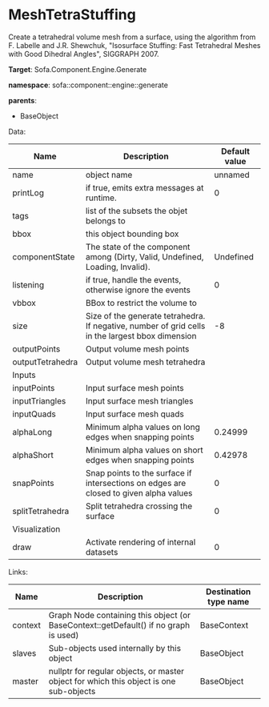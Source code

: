 # MeshTetraStuffing

Create a tetrahedral volume mesh from a surface, using the algorithm from F. Labelle and J.R. Shewchuk, "Isosurface Stuffing: Fast Tetrahedral Meshes with Good Dihedral Angles", SIGGRAPH 2007.


__Target__: Sofa.Component.Engine.Generate

__namespace__: sofa::component::engine::generate

__parents__:

- BaseObject

Data: 

<table>
    <thead>
        <tr>
            <th>Name</th>
            <th>Description</th>
            <th>Default value</th>
        </tr>
    </thead>
    <tbody>
	<tr>
		<td>name</td>
		<td>
object name
		</td>
		<td>unnamed</td>
	</tr>
	<tr>
		<td>printLog</td>
		<td>
if true, emits extra messages at runtime.
		</td>
		<td>0</td>
	</tr>
	<tr>
		<td>tags</td>
		<td>
list of the subsets the objet belongs to
		</td>
		<td></td>
	</tr>
	<tr>
		<td>bbox</td>
		<td>
this object bounding box
		</td>
		<td></td>
	</tr>
	<tr>
		<td>componentState</td>
		<td>
The state of the component among (Dirty, Valid, Undefined, Loading, Invalid).
		</td>
		<td>Undefined</td>
	</tr>
	<tr>
		<td>listening</td>
		<td>
if true, handle the events, otherwise ignore the events
		</td>
		<td>0</td>
	</tr>
	<tr>
		<td>vbbox</td>
		<td>
BBox to restrict the volume to
		</td>
		<td></td>
	</tr>
	<tr>
		<td>size</td>
		<td>
Size of the generate tetrahedra. If negative, number of grid cells in the largest bbox dimension
		</td>
		<td>-8</td>
	</tr>
	<tr>
		<td>outputPoints</td>
		<td>
Output volume mesh points
		</td>
		<td></td>
	</tr>
	<tr>
		<td>outputTetrahedra</td>
		<td>
Output volume mesh tetrahedra
		</td>
		<td></td>
	</tr>
	<tr>
		<td colspan="3">Inputs</td>
	</tr>
	<tr>
		<td>inputPoints</td>
		<td>
Input surface mesh points
		</td>
		<td></td>
	</tr>
	<tr>
		<td>inputTriangles</td>
		<td>
Input surface mesh triangles
		</td>
		<td></td>
	</tr>
	<tr>
		<td>inputQuads</td>
		<td>
Input surface mesh quads
		</td>
		<td></td>
	</tr>
	<tr>
		<td>alphaLong</td>
		<td>
Minimum alpha values on long edges when snapping points
		</td>
		<td>0.24999</td>
	</tr>
	<tr>
		<td>alphaShort</td>
		<td>
Minimum alpha values on short edges when snapping points
		</td>
		<td>0.42978</td>
	</tr>
	<tr>
		<td>snapPoints</td>
		<td>
Snap points to the surface if intersections on edges are closed to given alpha values
		</td>
		<td>0</td>
	</tr>
	<tr>
		<td>splitTetrahedra</td>
		<td>
Split tetrahedra crossing the surface
		</td>
		<td>0</td>
	</tr>
	<tr>
		<td colspan="3">Visualization</td>
	</tr>
	<tr>
		<td>draw</td>
		<td>
Activate rendering of internal datasets
		</td>
		<td>0</td>
	</tr>

</tbody>
</table>

Links: 


| Name | Description | Destination type name |
| ---- | ----------- | --------------------- |
|context|Graph Node containing this object (or BaseContext::getDefault() if no graph is used)|BaseContext|
|slaves|Sub-objects used internally by this object|BaseObject|
|master|nullptr for regular objects, or master object for which this object is one sub-objects|BaseObject|

